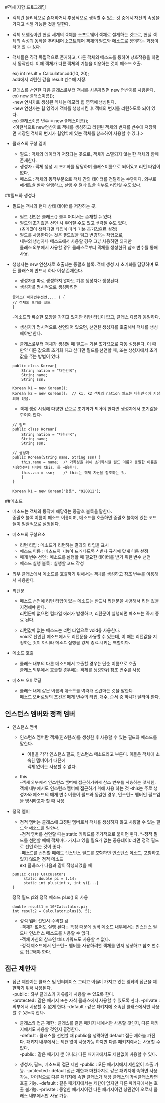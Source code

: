 #객체 지향 프로그래밍

* 객체란 물리적으로 존재하거나 추상적으로 생각할 수 있는 것 중에서 자신의 속성을 가지고 식별 가능한 것을 말한다.

* 객체 모델링이란 현실 세계의 객체를 소프트웨어 객체로 설계하는 것으로, 현실 객체의 속성과 동작을 추려내어 소프트웨어 객체의 필드와 메소드로 정의하는 과정이라고 할 수 있다. 

* 객체들은 각각 독립적으로 존재하고, 다른 객체와 메소드를 통하여 상호작용을 하면서 동작한다. 이때 객체가 다른 객체의 기능을 이용하는 것이 메소드 호출.
   
    ex) int result = Calculator.add(10, 20);    
    add에서 리턴한 값을 result 변수에 저장.  
 
 * 클래스를 선언한 다음 클래스로부터 객체를 사용하려면 new 연산자를 사용한다.   
 ex) new 클래스이름();   
 -new 연사자로 생성된 겍체는 메모리 힙 영역에 생성된다.  
 -new 연산자는 힙 영역에 객체를 생성시킨 후 객체의 번지를 리턴하도록 되어 있다.    
  ex) 클래스이름 변수 = new 클래스이름();   
  <이런식으로 new연산자로 객체를 생성하고 리턴된 객체의 번지를 변수에 저장하면 저장된 객체의 번지가 힙영역에 있는 객체를 참조하여 사용할 수 있다.>  
  
 * 클래스의 구성 멤버
    * 필드 : 객체의 데이터가 저장되는 곳으로, 객체가 소멸되지 않는 한 객체와 함께 존재한다.
    * 생성자 : 객체 생성 시 초기화를 담당하며 클래스이름으로 되어있고 리턴 타입이 없다.
    * 메소드 : 객체의 동작부분으로 객체 간의 데이터를 전달하는 수단이다. 외부로 매개값을 받아 실행하고, 실행 후 결과 값을 외부로 리턴할 수도 있다.    
    
 ##필드와 생성자
 
 * 필드는 객체의 현재 상태 데이터를 저장하는 곳.   
    * 필드 선언은 클래스{} 블록 어디서든 존재할 수 있다.    
    * 필드의 초기값은 선언 시 주어질 수도 있고 생략될 수도 있다.    
    (초기값이 생략되면 타입에 따라 기본 초기값으로 설정)
    * 필드를 사용한다는 것은 필드값을 읽고 변경하는 작업으로,   
    내부의 생성자나 메소드에서 사용할 경우 그냥 사용하면 되지만,  
    클래스 외부에서 사용할 경우 클래스로부터 객체를 생성한뒤 참조 변수를 통해 사용.
   
  * 생성자는 new 연산자로 호출되는 중괄호 블록. 객체 생성 시 초기화를 담당하며 모든 클래스에 반드시 하나 이상 존재한다.    
     * 생성자를 따로 생성하지 않아도 기본 생성자가 생성된다.
     * 생성자를 명시적으로 생성하려면
     ````
    클래스( 매개변수선언,... ) {
    // 객체의 초기화 코드
    }
    ```` 
    -메소드와 비슷한 모양을 가지고 있지만 리턴 타입이 없고, 클래스 이름과 동일하다.  
    
    * 생성자가 명시적으로 선언되어 있으면, 선언된 생성자를 호출해서 객체를 생성해야만 한다.
   
    * 클래스로부터 객체가 생성될 때 필드는 기본 초기값으로 자동 설정된다. 이 때 만약 다른 값으로 초기화 하고 싶다면 필드를 선언할 때, 또는 생성자에서 초기값을 주는 방법이 있다.   
    ````
    public class Korean{
        String nation = "대한민국";
        String name;
        String ssn;
    ````
    ````
    Korean k1 = new Korean();
    Korean k2 = new Korean();  // k1, k2 객체의 nation 필드는 대한민국이 저장 되어 있음.
    ````
    
    * 객체 생성 시점에 다양한 값으로 초기화가 되어야 한다면 생성자에서 초기값을 주어야 한다.
    ````
    // 필드
    public class Korean{
        String nation = "대한민국";
        String name;
        String ssn;
    
    // 생성자
    public Korean(String name, String ssn) {
        this.name = name;  // 가독성을 위해 초기화시킬 필드 이름과 동일한 이름을 사용하는데 이때에 this. 를 사용한다.
        this.ssn = ssn;    // this는 객체 자신을 참조하는 것.
        }
    }
    
    ````
    ````
    Korean k1 = new Korean("현용", "920812");
     ````
       
 ##메소드
 
 * 메소드는 객체의 동작에 해당하는 중괄호 블록을 말한다.   
  중괄호 블록 이름이 메소드 이름이며, 메소드를 호출하면 중괄호 블록에 있는 코드들이 일괄적으로 실행된다.    
  
 * 메소드의 구성요소
    * 리턴 타입 : 메소드가 리턴하는 결과의 타입을 표시  
    * 메소드 이름 : 메소드의 기능이 드러나도록 식별자 규칙에 맞게 이름 설정 
    * 매개 변수 선언 : 메소드를 실행할 때 필요한 데이터를 받기 위한 변수 선언    
    * 메소드 실행 블록 : 실행할 코드 작성
    
 * 외부 클래스에서 메소드를 호출하기 위해서는 객체를 생성하고 참조 변수를 이용해서 사용한다.   
 
 * 리턴문
    * 메소드 선언에 리턴 타입이 있는 메소드는 반드시 리턴문을 사용해서 리턴 값을 지정해야 한다.   
    리턴문이 없으면 컴파일 에러가 발생하고, 리턴문이 실행되면 메소드는 즉시 종료 된다.
    
    * 리턴값이 없는 메소드는 리턴 타입으로 void를 사용한다.  
    void로 선언된 메소드에서도 리턴문을 사용할 수 있는데, 이 때는 리턴값을 지정하는 것이 아니라 
    메소드 실행을 강제 종료 시키는 역할이다.
 
 * 메소드 호출
    * 클래스 내부의 다른 메소드에서 호출할 경우는 단순 이름으로 호출   
      클래스 외부에서 호출할 경우에는 객체를 생성한뒤 참조 변수를 사용
      
 * 메소드 오버로딩
    * 클래스 내에 같은 이름의 메소드를 여러개 선언하는 것을 말한다.   
    메소드 오버로딩의 조건은 매개 변수의 타입, 개수, 순서 중 하나가 달라야 한다.
 
 ## 인스턴스 멤버와 정적 멤버
 
 * 인스턴스 멤버
    * 인스턴스 멤버란 객체(인스턴스)를 생성한 후 사용할 수 있는 필드와 메소드를 말한다.   
        * 이들을 각각 인스턴스 필드, 인스턴스 메소드라고 부른다. 이들은 객체에 소속된 멤버이기 때믄에  
        객체 없이는 사용할 수 없다.
     
     * this     
     -객체 외부에서 인스턴스 멤버에 접근하기위해 참조 변수를 사용하는 것처럼, 객체 내부에서도 인스턴스 멤버에 접근하기 위해 사용 하는 것
     -this는 주로 생성자와 메소드의 매개 변수 이름이 필드와 동일한 경우, 인스턴스 멤버인 필드임을 명시하고자 할 때 사용   
     
 * 정적 멤버
    * 정적 멤버는 클래스에 고정된 멤버로서 객체를 생성하지 않고 사용할 수 있는 필드와 메소드를 말한다.    
    -정적 멤버를 선언할 때는 static 키워드를 추가적으로 붙이면 된다.
    *-정적 필드를 선언할 때에 객체마다 가지고 있을 필요가 없는 공용데이터라면 정적 필드로 선언 하는 것이 좋다.      
    -메소드를 선언할 때에도 인스턴스 필드를 포함하면 인스턴스 메소드, 포함하고 있지 않으면 정적 메소드        
   ex) 클래스가 다음과 같이 작성되었을 때
   ````
   public class Calculator{
        static double pi = 3.14;
        static int plus(int x, int y){...}
   } 
   ````
   정적 필드 pi와 정적 메소드 plus() 의 사용
   ````
   double result1 = 10*Calculator.pi;
   int result2 = Calculator.plus(3, 5);
   ````
    * 정적 멤버 선언시 주의할 점   
    -객체가 없어도 실행 된다는 특징 때문에 정적 메소드 내부에서는 인스턴스 필드나 인스터스 메소드를 사용할 수 없다.    
    -객체 자신의 참조인 this 키워드도 사용할 수 없다.     
    -정적 메소드에서 인스턴스 멤버를 사용하려면 객체를 먼저 생성하고 참조 변수로 접근해야 한다.  
    
## 접근 제한자

* 접근 제한자는 클래스 및 인터페이스 그리고 이들이 가지고 있는 멤버의 접근을 제한하기 위해 사용된다.  
-public : 외부 클래스가 자유롭게 사용할 수 있도록 한다.     
-protected : 같은 패키지 또는 자식 클래스에서 사용할 수 있도록 한다.
-private : 외부에서 사용할 수 없게 한다.
-default : 같은 패키지에 소속된 클래스에서만 사용할 수 있도록 한다.

    * 클래스의 접근 제한 : 클래스를 같은 패키지 내에서만 사용할 것인지, 다른 패키지에서도 사용할 것인지 결정한다.        
    -default : 클래스를 선언할 때 public을 생략하면 default 접근 제하늘 가진다. 패키지 내부에서는 제한 없이 사용가능 하지만 다른 패키지에서는 사용할 수 없다.     
    -public : 같은 패키지 뿐 아니라 다른 패키지에서도 제한없이 사용할 수 있다.
    
    * 생성자, 필드, 메소드의 접근 제한
    -public : 모든 패키지에서 제한없이 호출 가능.
    -protected : default 접근 제한과 마찬가지로 같은 패키지에 속하면 사용 가능. 차이점으로 다른 패키지에 속한 클래스가 해당 클래스의 자식클래스라면 호출 가능.
    -default : 같은 패키지에서는 제한이 없지만 다른 패키지에서는 호출 불가능.
    -private : 동일한 패키지이건 다른 패키지이건 상관없이 오로지 클래스 내부에서만 사용 가능.
           